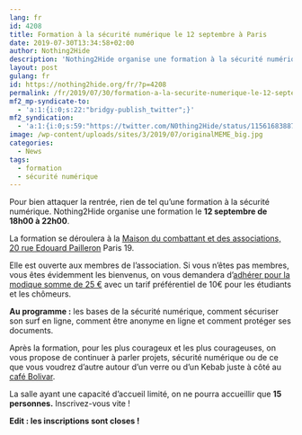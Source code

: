 ```yaml
---
lang: fr 
id: 4208
title: Formation à la sécurité numérique le 12 septembre à Paris
date: 2019-07-30T13:34:58+02:00
author: Nothing2Hide
description: 'Nothing2Hide organise une formation à la sécurité numérique  le  12 septembre . Inscrivez-vous !'
layout: post
gulang: fr 
id: https://nothing2hide.org/fr/?p=4208
permalink: /fr/2019/07/30/formation-a-la-securite-numerique-le-12-septembre-a-paris/
mf2_mp-syndicate-to:
  - 'a:1:{i:0;s:22:"bridgy-publish_twitter";}'
mf2_syndication:
  - 'a:1:{i:0;s:59:"https://twitter.com/N0thing2Hide/status/1156168388722536448";}'
image: /wp-content/uploads/sites/3/2019/07/originalMEME_big.jpg
categories:
  - News
tags:
  - formation
  - sécurité numérique  
---
```

Pour bien attaquer la rentrée, rien de tel qu&rsquo;une formation à la sécurité numérique. Nothing2Hide organise une formation le **12 septembre de 18h00 à 22h00**. 

<!--more-->

La formation se déroulera à la [Maison du combattant et des associations, 20 rue Edouard Pailleron](https://www.openstreetmap.org/?mlat=48.88042&mlon=2.37658#map=19/48.88042/2.37658) Paris 19. <figure></figure> 

Elle est ouverte aux membres de l&rsquo;association. Si vous n&rsquo;êtes pas membres, vous êtes évidemment les bienvenus, on vous demandera d&rsquo;[adhérer pour la modique somme de 25 €](https://www.helloasso.com/associations/nothing-2-hide/adhesions/adherer-a-nothing-2-hide) avec un tarif préférentiel de 10€ pour les étudiants et les chômeurs. 

**Au programme :** les bases de la sécurité numérique, comment sécuriser son surf en ligne, comment être anonyme en ligne et comment protéger ses documents. 

Après la formation, pour les plus courageux et les plus courageuses, on vous propose de continuer à parler projets, sécurité numérique ou de ce que vous voudrez d&rsquo;autre autour d’un verre ou d&rsquo;un Kebab juste à côté au [café Bolivar](https://www.openstreetmap.org/?mlat=48.88138&mlon=2.37322#map=19/48.88138/2.37322).

La salle ayant une capacité d&rsquo;accueil limité, on ne pourra accueillir que **15 personnes.** Inscrivez-vous vite ! 

**Edit : les inscriptions sont closes !**